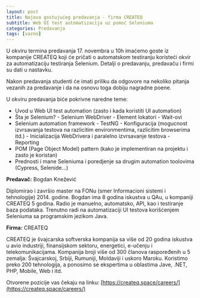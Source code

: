 ```yaml
---
layout: post
title: Najava gostujućeg predavanja - firma CREATEQ
subtitle: Web UI test automatizacija uz pomoć Seleniuma
categories: Predavanja
tags: [vazno]
---
```



U okviru termina predavanja 17. novembra u 10h imaćemo goste iz kompanije CREATEQ koji će pričati o automatskom testiranju koristeći okvir za automatizaciju testiranja Selenium. Detalji o predavanju, predavaču i firmi su dati u nastavku.

Nakon predavanja studenti će imati priliku da odgovore na nekoliko pitanja vezanih za predavanje i da na osnovu toga dobiju nagradne poene. 


U okviru predavanja biće pokrivne naredne teme:
  *   Uvod u Web UI test automation (zasto i kada koristiti UI automation)
  *   Šta je Selenium?
     -   Selenium WebDriver
     -   Element lokatori
     -   Wait-ovi
  *   Selenium automation framework
     -   TestNG
     -   Konfiguracija (mogucnost izvrsavanja testova na razlicitim environmentima, razlicitim browserima itd.)
     -   Inicializacija WebDrivera i paralelno izvrsavanje testova
     -   Reporting
  *   POM (Page Object Model) pattern (kako je implementiran na projektu i zasto je koristan)
  *   Prednosti i mane Seleniuma i poredjenje sa drugim automation toolovima (Cypress, Selenide...)

**Predavač:** Bogdan Knežević

Diplomirao i završio master na FONu (smer Informacioni sistemi i tehnologije) 2014. godine. Bogdan ima 8 godina iskustva u QAu, u kompaniji CREATEQ 5 godina. Radio je manuelno, automatsko, API, kao i testiranje baza podataka. Trenutno radi na automatizaciji UI testova korišćenjem Seleniuma sa programskim jezikom Java.

**Firma:** CREATEQ 

CREATEQ je švajcarska softverska kompanija sa više od 20 godina iskustva u avio industriji, finansijskom sektoru, energetici, e-učenju i telekomunikacijama. Kompanija broji više od 300 članova raspoređenih u 5 zemalja: Švajcarskoj, Srbiji, Rumuniji, Moldaviji i uskoro Maroku. Koristimo preko 200 tehnologija, a ponosimo se ekspertima u oblastima Jave, .NET, PHP, Mobile, Web i itd.

Otvorene pozicije vas čekaju na linku: [https://createq.space/careers/](https://createq.space/careers/)


